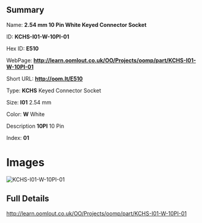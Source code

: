 

## Summary
 
Name: __2.54 mm 10 Pin White Keyed Connector Socket__

ID: __KCHS-I01-W-10PI-01__

Hex ID: __E510__

WebPage: __http://learn.oomlout.co.uk/OO/Projects/oomp/part/KCHS-I01-W-10PI-01__

Short URL: __http://oom.lt/E510__


Type: __KCHS__ Keyed Connector Socket 

Size: __I01__ 2.54 mm 

Color: __W__ White 

Description __10PI__ 10 Pin 

Index: __01__


 # Images
![KCHS-I01-W-10PI-01](http://oomlout.com/oomp-gen/parts/KCHS-I01-W-10PI-01/KCHS-I01-W-10PI-01_420.jpg)



 ## Full Details

 http://learn.oomlout.co.uk/OO/Projects/oomp/part/KCHS-I01-W-10PI-01














